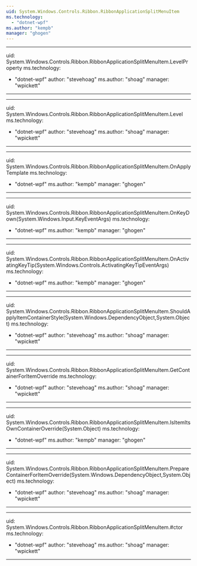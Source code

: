 ```yaml
---
uid: System.Windows.Controls.Ribbon.RibbonApplicationSplitMenuItem
ms.technology: 
  - "dotnet-wpf"
ms.author: "kempb"
manager: "ghogen"
---
```


---
uid: System.Windows.Controls.Ribbon.RibbonApplicationSplitMenuItem.LevelProperty
ms.technology: 
  - "dotnet-wpf"
author: "stevehoag"
ms.author: "shoag"
manager: "wpickett"
---

---
uid: System.Windows.Controls.Ribbon.RibbonApplicationSplitMenuItem.Level
ms.technology: 
  - "dotnet-wpf"
author: "stevehoag"
ms.author: "shoag"
manager: "wpickett"
---

---
uid: System.Windows.Controls.Ribbon.RibbonApplicationSplitMenuItem.OnApplyTemplate
ms.technology: 
  - "dotnet-wpf"
ms.author: "kempb"
manager: "ghogen"
---

---
uid: System.Windows.Controls.Ribbon.RibbonApplicationSplitMenuItem.OnKeyDown(System.Windows.Input.KeyEventArgs)
ms.technology: 
  - "dotnet-wpf"
ms.author: "kempb"
manager: "ghogen"
---

---
uid: System.Windows.Controls.Ribbon.RibbonApplicationSplitMenuItem.OnActivatingKeyTip(System.Windows.Controls.ActivatingKeyTipEventArgs)
ms.technology: 
  - "dotnet-wpf"
ms.author: "kempb"
manager: "ghogen"
---

---
uid: System.Windows.Controls.Ribbon.RibbonApplicationSplitMenuItem.ShouldApplyItemContainerStyle(System.Windows.DependencyObject,System.Object)
ms.technology: 
  - "dotnet-wpf"
author: "stevehoag"
ms.author: "shoag"
manager: "wpickett"
---

---
uid: System.Windows.Controls.Ribbon.RibbonApplicationSplitMenuItem.GetContainerForItemOverride
ms.technology: 
  - "dotnet-wpf"
author: "stevehoag"
ms.author: "shoag"
manager: "wpickett"
---

---
uid: System.Windows.Controls.Ribbon.RibbonApplicationSplitMenuItem.IsItemItsOwnContainerOverride(System.Object)
ms.technology: 
  - "dotnet-wpf"
ms.author: "kempb"
manager: "ghogen"
---

---
uid: System.Windows.Controls.Ribbon.RibbonApplicationSplitMenuItem.PrepareContainerForItemOverride(System.Windows.DependencyObject,System.Object)
ms.technology: 
  - "dotnet-wpf"
author: "stevehoag"
ms.author: "shoag"
manager: "wpickett"
---

---
uid: System.Windows.Controls.Ribbon.RibbonApplicationSplitMenuItem.#ctor
ms.technology: 
  - "dotnet-wpf"
author: "stevehoag"
ms.author: "shoag"
manager: "wpickett"
---
